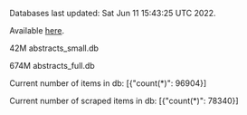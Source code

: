 Databases last updated: Sat Jun 11 15:43:25 UTC 2022. 

Available [here](https://github.com/cbeauhilton/ash-db/releases).


42M	abstracts_small.db

674M	abstracts_full.db

Current number of items in db:
[{"count(*)": 96904}]

Current number of scraped items in db:
[{"count(*)": 78340}]
